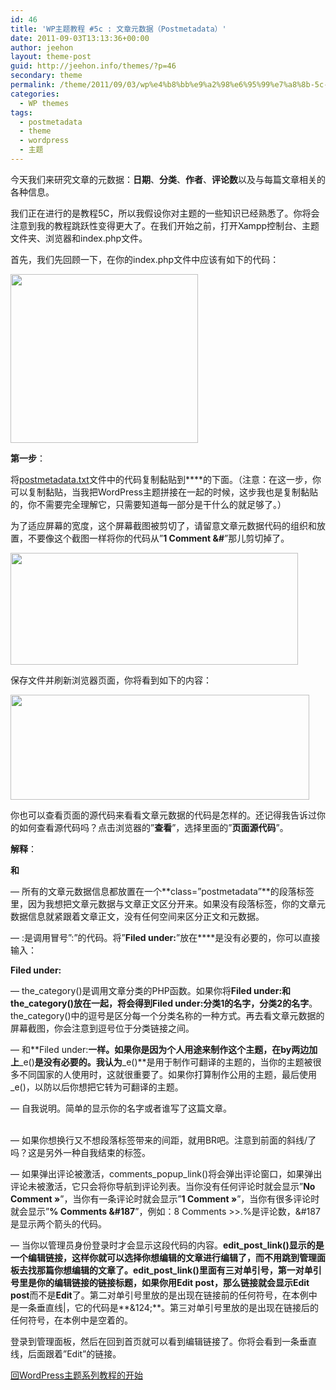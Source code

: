 ```yaml
---
id: 46
title: 'WP主题教程 #5c : 文章元数据（Postmetadata）'
date: 2011-09-03T13:13:36+00:00
author: jeehon
layout: theme-post
guid: http://jeehon.info/themes/?p=46
secondary: theme
permalink: /theme/2011/09/03/wp%e4%b8%bb%e9%a2%98%e6%95%99%e7%a8%8b-5c-%e6%96%87%e7%ab%a0%e5%85%83%e6%95%b0%e6%8d%ae%ef%bc%88postmetadata%ef%bc%89/
categories:
  - WP themes
tags:
  - postmetadata
  - theme
  - wordpress
  - 主题
---
```

今天我们来研究文章的元数据：**日期**、**分类**、**作者**、**评论数**以及与每篇文章相关的各种信息。

我们正在进行的是教程5C，所以我假设你对主题的一些知识已经熟悉了。你将会注意到我的教程跳跃性变得更大了。在我们开始之前，打开Xampp控制台、主题文件夹、浏览器和index.php文件。

首先，我们先回顾一下，在你的index.php文件中应该有如下的代码：
  
[<img src="http://jeehon.info/log/files/2011/08/review1-300x270.gif" alt="" title="review1" width="300" height="270" class="aligncenter size-medium wp-image-762" />](http://jeehon.info/log/files/2011/08/review1.gif)

**第一步**：

将[postmetadata.txt](http://jeehon.info/samples/postmetadata.txt)文件中的代码复制黏贴到**<?php the_content(); ?>**的下面。（注意：在这一步，你可以复制黏贴，当我把WordPress主题拼接在一起的时候，这步我也是复制黏贴的，你不需要完全理解它，只需要知道每一部分是干什么的就足够了。）

为了适应屏幕的宽度，这个屏幕截图被剪切了，请留意文章元数据代码的组织和放置，不要像这个截图一样将你的代码从”**1 Comment &#**”那儿剪切掉了。
  
[<img src="http://jeehon.info/log/files/2011/08/postmetadata-placement.gif" alt="" title="postmetadata-placement" width="460" height="179" class="aligncenter size-full wp-image-763" />](http://jeehon.info/log/files/2011/08/postmetadata-placement.gif)
  
保存文件并刷新浏览器页面，你将看到如下的内容：
  
[<img src="http://jeehon.info/log/files/2011/08/postmetadata.gif" alt="" title="postmetadata" width="478" height="168" class="aligncenter size-full wp-image-764" />](http://jeehon.info/log/files/2011/08/postmetadata.gif)
  
你也可以查看页面的源代码来看看文章元数据的代码是怎样的。还记得我告诉过你的如何查看源代码吗？点击浏览器的”**查看**”，选择里面的”**页面源代码**”。

**解释**：

**<p class=”postmetadata”>**和**</p>** &#8212; 所有的文章元数据信息都放置在一个**class=”postmetadata”**的段落标签里，因为我想把文章元数据与文章正文区分开来。如果没有段落标签，你的文章元数据信息就紧跟着文章正文，没有任何空间来区分正文和元数据。

**<?php _e(‘Filed under&#58;’); ?>** &#8212; &#58;是调用冒号”:”的代码。将”**Filed under&#58;**”放在**<?php _e(‘’);  ?>**是没有必要的，你可以直接输入：

**Filed under:**

**<?php the_category(‘, ‘); ?>** &#8212; the_category()是调用文章分类的PHP函数。如果你将**Filed under:**和**the_category()**放在一起，将会得到**Filed under:分类1的名字，分类2的名字**。the_category()中的逗号是区分每一个分类名称的一种方式。再去看文章元数据的屏幕截图，你会注意到逗号位于分类链接之间。

**<?php _e(‘by’); ?>** &#8212; 和**Filed under:**一样。如果你是因为个人用途来制作这个主题，在by两边加上**_e()**是没有必要的。我认为**_e()**是用于制作可翻译的主题的，当你的主题被很多不同国家的人使用时，这就很重要了。如果你打算制作公用的主题，最后使用_e()，以防以后你想把它转为可翻译的主题。

**<?php the_author(); ?>** &#8212; 自我说明。简单的显示你的名字或者谁写了这篇文章。

**<br />** &#8212; 如果你想换行又不想段落标签带来的间距，就用BR吧。注意到前面的斜线/了吗？这是另外一种自我结束的标签。

**<?php comments\_popup\_link(‘No Comments &#187;’, ’1 Comment &#187;’, ‘% Comments &#187;’); ?>** &#8212; 如果弹出评论被激活，comments\_popup\_link()将会弹出评论窗口，如果弹出评论未被激活，它只会将你导航到评论列表。当你没有任何评论时就会显示”**No Comment &#187;**”，当你有一条评论时就会显示”**1 Comment &#187;**”，当你有很多评论时就会显示”**% Comments &#187**”，例如：8 Comments >>.%是评论数，&#187是显示两个箭头的代码。

**<?php edit\_post\_link(‘Edit’, ‘ | ‘, ”); ?>** &#8212; 当你以管理员身份登录时才会显示这段代码的内容。**edit\_post\_link()**显示的是一个编辑链接，这样你就可以选择你想编辑的文章进行编辑了，而不用跳到管理面板去找那篇你想编辑的文章了。**edit\_post\_link()**里面有三对单引号，第一对单引号里是你的编辑链接的链接标题，如果你用**Edit post**，那么链接就会显示**Edit post**而不是**Edit**了。第二对单引号里放的是出现在链接前的任何符号，在本例中是一条垂直线|，它的代码是**&124;**。第三对单引号里放的是出现在链接后的任何符号，在本例中是空着的。

登录到管理面板，然后在回到首页就可以看到编辑链接了。你将会看到一条垂直线，后面跟着”Edit”的链接。

[回WordPress主题系列教程的开始](http://jeehon.info/themes/)